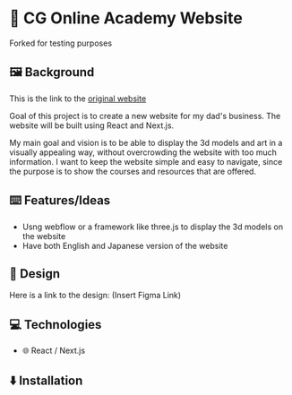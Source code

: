 # 🎨 CG Online Academy Website

Forked for testing purposes

## 🖼️ Background

This is the link to the [original website](https://www.cgonline.biz/)

Goal of this project is to create a new website for my dad's business. The website will be built using React and Next.js.

My main goal and vision is to be able to display the 3d models and art in a visually appealing way, without overcrowding the website with too much information. I want to keep the website simple and easy to navigate, since the purpose is to show the courses and resources that are offered.

## ⌨️ Features/Ideas

- Usng webflow or a framework like three.js to display the 3d models on the website
- Have both English and Japanese version of the website

## 📱 Design

Here is a link to the design: (Insert Figma Link)

## 💻 Technologies

- 🌐 React / Next.js

## ⬇️ Installation
